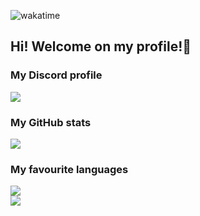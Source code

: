 ![wakatime](https://wakatime.com/badge/user/29588d82-8771-4fcd-a301-6a9b9976125e.svg)
 ## Hi! Welcome on my profile!👋
 ### My Discord profile
 <a href="https://discord.com/users/404217213873029120"><img src="https://lanyard.cnrad.dev/api/404217213873029120?bg=0B132B&borderRadius=15px&animated=true&idleMessage=In%20your%20IDE%20(or%20head)."></a>
 ### My GitHub stats
 <a href="https://github.com/xKubsoneQ"><img src="https://github-readme-stats.vercel.app/api?username=xKubsoneQ&show_icons=true&count_private=true&theme=outrun"></a><br>
 ### My favourite languages
 <a href="https://github.com/xKubsoneQ"><img src="https://github-readme-stats.vercel.app/api/wakatime?username=xKubsoneQ&theme=dark"></a><br>
 <a href="https://github.com/xKubsoneQ"><img src="https://github-readme-stats.vercel.app/api/top-langs/?username=xKubsoneQ&theme=dark"></a>

